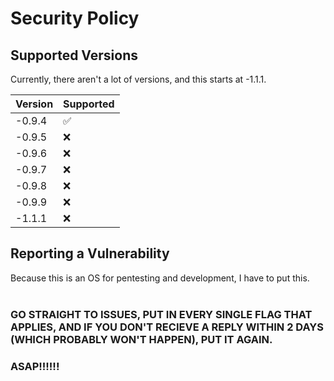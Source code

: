 # Security Policy

## Supported Versions
Currently, there aren't a lot of versions, and this starts at -1.1.1.

| Version | Supported          |
| ------- | ------------------ |
| -0.9.4  | :white_check_mark: |
| -0.9.5  | :x:                |
| -0.9.6  | :x:                |
| -0.9.7  | :x:                |
| -0.9.8  | :x:                |
| -0.9.9  | :x:                |
| -1.1.1  | :x:                |

## Reporting a Vulnerability

Because this is an OS for pentesting and development, I have to put this.
<br>
<br>
### GO STRAIGHT TO ISSUES, PUT IN EVERY SINGLE FLAG THAT APPLIES, AND IF YOU DON'T RECIEVE A REPLY WITHIN 2 DAYS (WHICH PROBABLY WON'T HAPPEN), PUT IT AGAIN.
### ASAP!!!!!!
